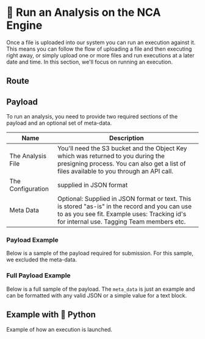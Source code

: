 <script setup>
import DisplayRoutes from '/docs/components/DisplayRoutes.vue'
import CodeBlock from '/docs/components/CodeBlock.vue'
</script>

# 🚀 Run an Analysis on the NCA Engine

Once a file is uploaded into our system you can run an execution against it.  This means you can follow the flow of uploading a file and then executing right away, or simply upload one or more files and run executions at a later date and time.
In this section, we'll focus on running an execution.

## Route
<DisplayRoutes :route-id="['run_execution']" :columns-to-show="['path', 'method_type']" />

## Payload
To run an analysis, you need to provide two required sections of the payload and an optional set of meta-data.

|Name|Description|
|--|--|
|The Analysis File|You'll need the S3 bucket and the Object Key which was returned to you during the presigning process.  You can also get a list of files available to you through an API call.|
|The Configuration|supplied in JSON format|
|Meta Data|Optional: Supplied in JSON format or text.  This is stored "as-is" in the record and you can use to as you see fit.  Example uses: Tracking id's for internal use.  Tagging Team members etc.|


### Payload Example

Below is a sample of the payload required for submission.  For this sample, we excluded the meta-data.
<CodeBlock 
    src="https://raw.githubusercontent.com/AplosAnalytics/docs.aplosanalytics.com/main/docs/samples/payloads/payload_sample.json"    
    link="https://github.com/AplosAnalytics/docs.aplosanalytics.com/blob/main/docs/samples/payloads/payload_sample.json"
    lang="json"    
    :displayLines="[{start:1, end: 5}, {start: 22, end: 100}]"    
    >
</CodeBlock>


### Full Payload Example

Below is a full sample of the payload.  The `meta_data` is just an example and can be formatted with any valid JSON or a simple value for a text block. 
<CodeBlock 
    src="https://raw.githubusercontent.com/AplosAnalytics/docs.aplosanalytics.com/main/docs/samples/payloads/payload_sample.json"    
    link="https://github.com/AplosAnalytics/docs.aplosanalytics.com/blob/main/docs/samples/payloads/payload_sample.json"
    lang="json"
    >
</CodeBlock>


## Example with 🐍 Python

Example of how an execution is launched.

<CodeBlock 
    src="https://raw.githubusercontent.com/AplosAnalytics/docs.aplosanalytics.com/main/docs/samples/python/aplos_nca/main.py"    
    link="https://github.com/AplosAnalytics/docs.aplosanalytics.com/blob/main/docs/samples/python/aplos_nca/main.py"
    lang="python"    
    :displayLines="[{start: 92, end: 143}]"    
    >
</CodeBlock>

